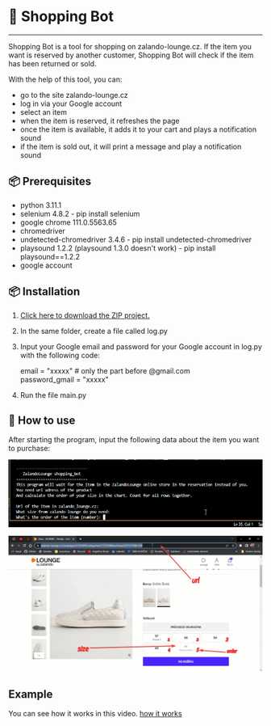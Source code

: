 
# 🎁 Shopping Bot
***

Shopping Bot is a tool for shopping on zalando-lounge.cz. If the item you want is reserved by another customer, Shopping Bot will check if the item has been returned or sold.<br>

With the help of this tool, you can:
- go to the site zalando-lounge.cz<br>
- log in via your Google account<br>
- select an item<br>
- when the item is reserved, it refreshes the page<br>
- once the item is available, it adds it to your cart and plays a notification sound<br>
- if the item is sold out, it will print a message and play a notification sound<br>

## 📦 Prerequisites

- python 3.11.1
- selenium 4.8.2 - pip install selenium<br>
- google chrome 111.0.5563.65<br>
- chromedriver <br> 
- undetected-chromedriver 3.4.6 - pip install undetected-chromedriver<br>
- playsound 1.2.2 (playsound 1.3.0 doesn't work) - pip install playsound==1.2.2<br>
- google account

## 📦 Installation
1. [Click here to download the ZIP project.](https://github.com/LuckaSokolka/shopping_bot/archive/refs/heads/main.zip)
2. In the same folder, create a file called log.py
3. Input your Google email and password for your Google account in log.py with the following code:<br>

    email = "xxxxx"  # only the part before @gmail.com<br>
    password_gmail = "xxxxx"<br>

4. Run the file main.py

## 🚀 How to use
After starting the program, input the following data about the item you want to purchase:<br>

![terminal](photos/terminal.png)

![zalando_screen](photos/zalando_screen.png)

## Example
You can see how it works in this video. [how it works](https://youtu.be/J2wq6aRW_E4)








